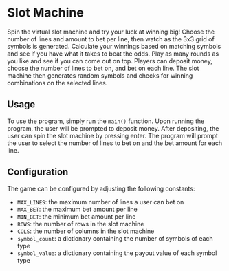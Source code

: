 # Slot Machine
Spin the virtual slot machine and try your luck at winning big! Choose the number of lines and amount to bet per line, then watch as the 3x3 grid of symbols is generated. Calculate your winnings based on matching symbols and see if you have what it takes to beat the odds. Play as many rounds as you like and see if you can come out on top. 
Players can deposit money, choose the number of lines to bet on, and bet on each line. The slot machine then generates random symbols and checks for winning combinations on the selected lines.

## Usage

To use the program, simply run the `main()` function. Upon running the program, the user will be prompted to deposit money. After depositing, the user can spin the slot machine by pressing enter. The program will prompt the user to select the number of lines to bet on and the bet amount for each line.

## Configuration

The game can be configured by adjusting the following constants:

+   `MAX_LINES`: the maximum number of lines a user can bet on
+   `MAX_BET`: the maximum bet amount per line
+   `MIN_BET`: the minimum bet amount per line
+   `ROWS`: the number of rows in the slot machine
+   `COLS`: the number of columns in the slot machine
+   `symbol_count`: a dictionary containing the number of symbols of each type
+   `symbol_value`: a dictionary containing the payout value of each symbol type
